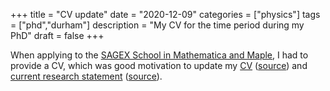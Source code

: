 +++
title = "CV update"
date = "2020-12-09"
categories = ["physics"]
tags = ["phd","durham"]
description = "My CV for the time period during my PhD"
draft = false
+++

When applying to the [SAGEX School in Mathematica and Maple](https://indico.desy.de/event/28075/), I had to provide a CV, which was good motivation to update my [CV](https://eidoom.gitlab.io/cv-during-phd/cv.pdf) ([source](https://gitlab.com/eidoom/cv-during-phd)) and [current research statement](https://eidoom.gitlab.io/statement-during-phd-md/statement.pdf) ([source](https://gitlab.com/eidoom/statement-during-phd-md)).
